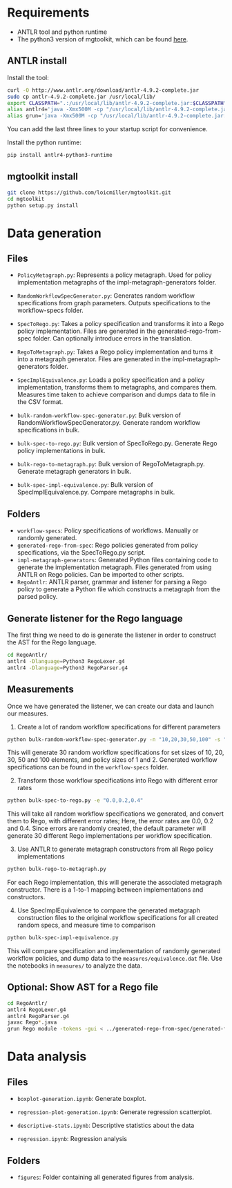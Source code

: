 # Requirements

- ANTLR tool and python runtime
- The python3 version of mgtoolkit, which can be found [here](https://github.com/loicmiller/mgtoolkit).

## ANTLR install

Install the tool:
```bash
curl -O http://www.antlr.org/download/antlr-4.9.2-complete.jar
sudo cp antlr-4.9.2-complete.jar /usr/local/lib/
export CLASSPATH=".:/usr/local/lib/antlr-4.9.2-complete.jar:$CLASSPATH"
alias antlr4='java -Xmx500M -cp "/usr/local/lib/antlr-4.9.2-complete.jar:$CLASSPATH" org.antlr.v4.Tool'
alias grun='java -Xmx500M -cp "/usr/local/lib/antlr-4.9.2-complete.jar:$CLASSPATH" org.antlr.v4.gui.TestRig'
```
You can add the last three lines to your startup script for convenience.

Install the python runtime:
```bash
pip install antlr4-python3-runtime
```

## mgtoolkit install

```bash
git clone https://github.com/loicmiller/mgtoolkit.git
cd mgtoolkit
python setup.py install
```


# Data generation

## Files

- `PolicyMetagraph.py`: Represents a policy metagraph. Used for policy implementation metagraphs of the impl-metagraph-generators folder.
- `RandomWorkflowSpecGenerator.py`: Generates random workflow specifications from graph parameters. Outputs specifications to the workflow-specs folder.
- `SpecToRego.py`: Takes a policy specification and transforms it into a Rego policy implementation. Files are generated in the generated-rego-from-spec folder. Can optionally introduce errors in the translation.
- `RegoToMetagraph.py`: Takes a Rego policy implementation and turns it into a metagraph generator. Files are generated in the impl-metagraph-generators folder.
- `SpecImplEquivalence.py`: Loads a policy specification and a policy implementation, transforms them to metagraphs, and compares them. Measures time taken to achieve comparison and dumps data to file in the CSV format.


- `bulk-random-workflow-spec-generator.py`: Bulk version of RandomWorkflowSpecGenerator.py. Generate random workflow specifications in bulk.
- `bulk-spec-to-rego.py`: Bulk version of SpecToRego.py. Generate Rego policy implementations in bulk.
- `bulk-rego-to-metagraph.py`: Bulk version of RegoToMetagraph.py. Generate metagraph generators in bulk.
- `bulk-spec-impl-equivalence.py`: Bulk version of SpecImplEquivalence.py. Compare metagraphs in bulk.


## Folders

- `workflow-specs`: Policy specifications of workflows. Manually or randomly generated.
- `generated-rego-from-spec`: Rego policies generated from policy specifications, via the SpecToRego.py script.
- `impl-metagraph-generators`: Generated Python files containing code to generate the implementation metagraph. Files generated from using ANTLR on Rego policies. Can be imported to other scripts.
- `RegoAntlr`: ANTLR parser, grammar and listener for parsing a Rego policy to generate a Python file which constructs a metagraph from the parsed policy.


## Generate listener for the Rego language

The first thing we need to do is generate the listener in order to construct the AST for the Rego language.

```bash
cd RegoAntlr/
antlr4 -Dlanguage=Python3 RegoLexer.g4
antlr4 -Dlanguage=Python3 RegoParser.g4
```


## Measurements

Once we have generated the listener, we can create our data and launch our measures.


1. Create a lot of random workflow specifications for different parameters

```bash
python bulk-random-workflow-spec-generator.py -n "10,20,30,50,100" -s "1,2"
```

This will generate 30 random workflow specifications for set sizes of 10, 20, 30, 50 and 100 elements, and policy sizes of 1 and 2.
Generated workflow specifications can be found in the `workflow-specs` folder.


2. Transform those workflow specifications into Rego with different error rates

```bash
python bulk-spec-to-rego.py -e "0.0,0.2,0.4"
```

This will take all random workflow specifications we generated, and convert them to Rego, with different error rates; Here, the error rates are 0.0, 0.2 and 0.4.
Since errors are randomly created, the default parameter will generate 30 different Rego implementations per workflow specification.


3. Use ANTLR to generate metagraph constructors from all Rego policy implementations

```bash
python bulk-rego-to-metagraph.py
```

For each Rego implementation, this will generate the associated metagraph constructor.
There is a 1-to-1 mapping between implementations and constructors.


4. Use SpecImplEquivalence to compare the generated metagraph construction files to the original workflow specifications for all created random specs, and measure time to comparison

```bash
python bulk-spec-impl-equivalence.py
```

This will compare specification and implementation of randomly generated workflow policies, and dump data to the `measures/equivalence.dat` file.
Use the notebooks in `measures/` to analyze the data.



## Optional: Show AST for a Rego file

```bash
cd RegoAntlr/
antlr4 RegoLexer.g4
antlr4 RegoParser.g4
javac Rego*.java
grun Rego module -tokens -gui < ../generated-rego-from-spec/generated-from-manual/movie-wfs.rego
```



# Data analysis

## Files

- `boxplot-generation.ipynb`: Generate boxplot.
- `regression-plot-generation.ipynb`: Generate regression scatterplot.


- `descriptive-stats.ipynb`: Descriptive statistics about the data
- `regression.ipynb`: Regression analysis

## Folders

- `figures`: Folder containing all generated figures from analysis.
